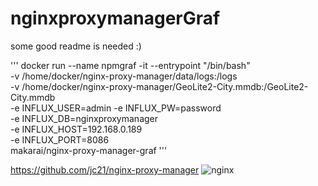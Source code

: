 # nginxproxymanagerGraf

some good readme is needed :)

'''
docker run --name npmgraf -it --entrypoint "/bin/bash" \
-v /home/docker/nginx-proxy-manager/data/logs:/logs \
-v /home/docker/nginx-proxy-manager/GeoLite2-City.mmdb:/GeoLite2-City.mmdb \
-e INFLUX_USER=admin -e INFLUX_PW=password \
-e INFLUX_DB=nginxproxymanager \
-e INFLUX_HOST=192.168.0.189 \
-e INFLUX_PORT=8086 \
makarai/nginx-proxy-manager-graf
'''


https://github.com/jc21/nginx-proxy-manager
![nginx](https://user-images.githubusercontent.com/65983438/83474489-c43f2400-a451-11ea-98a3-67ea772a17c3.png)

